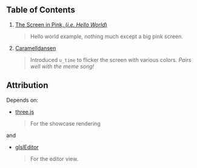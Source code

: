 ## Table of Contents

1.  [The Screen in Pink, (_i.e. Hello World_)](https://learning-shaders-v1.vercel.app/?id=01)
    > Hello world example, nothing much except a big pink screen.
2.  [Caramelldansen](https://learning-shaders-v1.vercel.app/?id=02)
    > Introduced `u_time` to flicker the screen with various colors. _Pairs well with the meme song!_

## Attribution

Depends on:

- [three.js](https://threejs.org/)
  > For the showcase rendering

and

- [glslEditor](https://github.com/patriciogonzalezvivo/glslEditor)
  > For the editor view.
